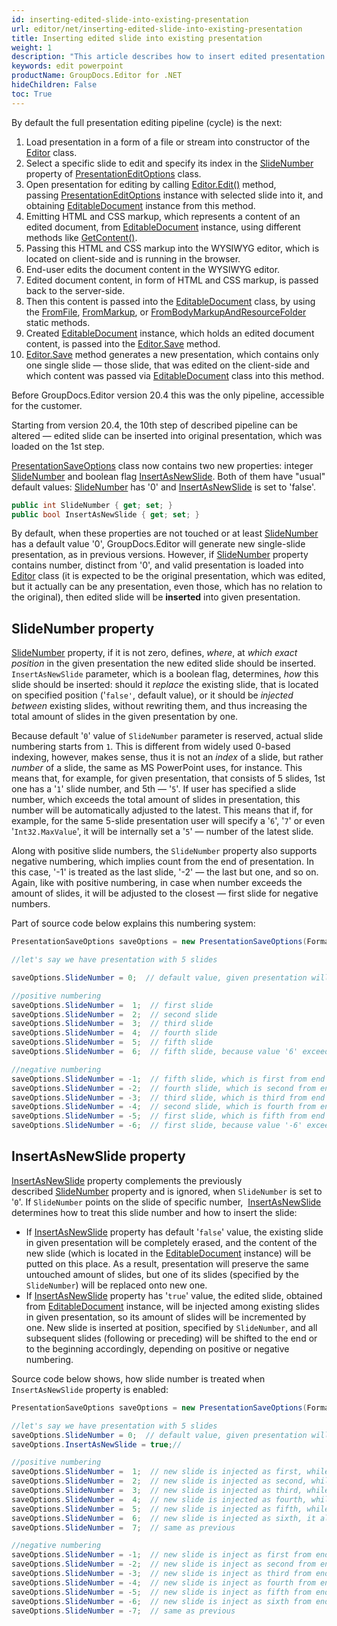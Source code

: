 ```yaml
---
id: inserting-edited-slide-into-existing-presentation
url: editor/net/inserting-edited-slide-into-existing-presentation
title: Inserting edited slide into existing presentation
weight: 1
description: "This article describes how to insert edited presentation slide into existing PowerPoint presentation."
keywords: edit powerpoint
productName: GroupDocs.Editor for .NET
hideChildren: False
toc: True
---
```

By default the full presentation editing pipeline (cycle) is the next:

1. Load presentation in a form of a file or stream into constructor of the [Editor](https://apireference.groupdocs.com/editor/net/groupdocs.editor/editor) class.
2. Select a specific slide to edit and specify its index in the [SlideNumber](https://apireference.groupdocs.com/editor/net/groupdocs.editor.options/presentationeditoptions/properties/slidenumber) property of [PresentationEditOptions](https://apireference.groupdocs.com/editor/net/groupdocs.editor.options/presentationeditoptions) class.
3. Open presentation for editing by calling [Editor.Edit()](https://apireference.groupdocs.com/editor/net/groupdocs.editor/editor/methods/edit) method, passing [PresentationEditOptions](https://apireference.groupdocs.com/editor/net/groupdocs.editor.options/presentationeditoptions) instance with selected slide into it, and obtaining [EditableDocument](https://apireference.groupdocs.com/editor/net/groupdocs.editor/editabledocument) instance from this method.
4. Emitting HTML and CSS markup, which represents a content of an edited document, from [EditableDocument](https://apireference.groupdocs.com/editor/net/groupdocs.editor/editabledocument) instance, using different methods like [GetContent()](https://apireference.groupdocs.com/editor/net/groupdocs.editor/editabledocument/methods/getcontent).
5. Passing this HTML and CSS markup into the WYSIWYG editor, which is located on client-side and is running in the browser.
6. End-user edits the document content in the WYSIWYG editor.
7. Edited document content, in form of HTML and CSS markup, is passed back to the server-side.
8. Then this content is passed into the [EditableDocument](https://apireference.groupdocs.com/editor/net/groupdocs.editor/editabledocument) class, by using the [FromFile](https://apireference.groupdocs.com/editor/net/groupdocs.editor/editabledocument/methods/fromfile), [FromMarkup](https://apireference.groupdocs.com/editor/net/groupdocs.editor/editabledocument/methods/frommarkup), or [FromBodyMarkupAndResourceFolder](https://apireference.groupdocs.com/editor/net/groupdocs.editor/editabledocument/methods/frombodymarkupandresourcefolder) static methods.
9. Created [EditableDocument](https://apireference.groupdocs.com/editor/net/groupdocs.editor/editabledocument) instance, which holds an edited document content, is passed into the [Editor.Save](https://apireference.groupdocs.com/editor/net/groupdocs.editor/editor/methods/save) method.
10. [Editor.Save](https://apireference.groupdocs.com/editor/net/groupdocs.editor/editor/methods/save) method generates a new presentation, which contains only one single slide — those slide, that was edited on the client-side and which content was passed via [EditableDocument](https://apireference.groupdocs.com/editor/net/groupdocs.editor/editabledocument) class into this method.

Before GroupDocs.Editor version 20.4 this was the only pipeline, accessible for the customer.

Starting from version 20.4, the 10th step of described pipeline can be altered — edited slide can be inserted into original presentation, which was loaded on the 1st step.

[PresentationSaveOptions](https://apireference.groupdocs.com/editor/net/groupdocs.editor.options/presentationsaveoptions) class now contains two new properties: integer [SlideNumber](https://apireference.groupdocs.com/editor/net/groupdocs.editor.options/presentationsaveoptions/properties/slidenumber) and boolean flag [InsertAsNewSlide](https://apireference.groupdocs.com/editor/net/groupdocs.editor.options/presentationsaveoptions/properties/insertasnewslide). Both of them have "usual" default values: [SlideNumber](https://apireference.groupdocs.com/editor/net/groupdocs.editor.options/presentationsaveoptions/properties/slidenumber) has '0' and [InsertAsNewSlide](https://apireference.groupdocs.com/editor/net/groupdocs.editor.options/presentationsaveoptions/properties/insertasnewslide) is set to 'false'.

```csharp
public int SlideNumber { get; set; }
public bool InsertAsNewSlide { get; set; }
```

By default, when these properties are not touched or at least [SlideNumber](https://apireference.groupdocs.com/editor/net/groupdocs.editor.options/presentationsaveoptions/properties/slidenumber) has a default value '0', GroupDocs.Editor will generate new single-slide presentation, as in previous versions. However, if [SlideNumber](https://apireference.groupdocs.com/editor/net/groupdocs.editor.options/presentationsaveoptions/properties/slidenumber) property contains number, distinct from '0', and valid presentation is loaded into [Editor](https://apireference.groupdocs.com/editor/net/groupdocs.editor/editor) class (it is expected to be the original presentation, which was edited, but it actually can be any presentation, even those, which has no relation to the original), then edited slide will be **inserted** into given presentation.

## SlideNumber property

[SlideNumber](https://apireference.groupdocs.com/editor/net/groupdocs.editor.options/presentationsaveoptions/properties/slidenumber) property, if it is not zero, defines, *where*, at *which exact position* in the given presentation the new edited slide should be inserted. `InsertAsNewSlide` parameter, which is a boolean flag, determines, *how* this slide should be inserted: should it *replace* the existing slide, that is located on specified position ('`false'`, default value), or it should be *injected between* existing slides, without rewriting them, and thus increasing the total amount of slides in the given presentation by one.

Because default '`0`' value of `SlideNumber` parameter is reserved, actual slide numbering starts from `1`. This is different from widely used 0-based indexing, however, makes sense, thus it is not an *index* of a slide, but rather *number* of a slide, the same as MS PowerPoint uses, for instance. This means that, for example, for given presentation, that consists of 5 slides, 1st one has a '`1`' slide number, and 5th — '`5`'. If user has specified a slide number, which exceeds the total amount of slides in presentation, this number will be automatically adjusted to the latest. This means that if, for example, for the same 5-slide presentation user will specify a '`6`', '`7`' or even '`Int32.MaxValue`', it will be internally set a '`5`' — number of the latest slide.

Along with positive slide numbers, the `SlideNumber` property also supports negative numbering, which implies count from the end of presentation. In this case, '-1' is treated as the last slide, '-2' — the last but one, and so on. Again, like with positive numbering, in case when number exceeds the amount of slides, it will be adjusted to the closest — first slide for negative numbers.

Part of source code below explains this numbering system:

```csharp
PresentationSaveOptions saveOptions = new PresentationSaveOptions(Formats.PresentationFormats.Pptx)

//let's say we have presentation with 5 slides

saveOptions.SlideNumber = 0;  // default value, given presentation will be ignored

//positive numbering
saveOptions.SlideNumber =  1;  // first slide
saveOptions.SlideNumber =  2;  // second slide 
saveOptions.SlideNumber =  3;  // third slide 
saveOptions.SlideNumber =  4;  // fourth slide 
saveOptions.SlideNumber =  5;  // fifth slide 
saveOptions.SlideNumber =  6;  // fifth slide, because value '6' exceeds the slides amount '5' and thus is adjusted to the closest

//negative numbering
saveOptions.SlideNumber = -1;  // fifth slide, which is first from end (last)
saveOptions.SlideNumber = -2;  // fourth slide, which is second from end (last but one)
saveOptions.SlideNumber = -3;  // third slide, which is third from end
saveOptions.SlideNumber = -4;  // second slide, which is fourth from end
saveOptions.SlideNumber = -5;  // first slide, which is fifth from end
saveOptions.SlideNumber = -6;  // first slide, because value '-6' exceeds the slides amount '5' and thus is adjusted to the closest
```

## InsertAsNewSlide property

[InsertAsNewSlide](https://apireference.groupdocs.com/editor/net/groupdocs.editor.options/presentationsaveoptions/properties/insertasnewslide) property complements the previously described [SlideNumber](https://apireference.groupdocs.com/editor/net/groupdocs.editor.options/presentationsaveoptions/properties/slidenumber) property and is ignored, when `SlideNumber` is set to '`0`'. If `SlideNumber` points on the slide of specific number,  [InsertAsNewSlide](https://apireference.groupdocs.com/editor/net/groupdocs.editor.options/presentationsaveoptions/properties/insertasnewslide) determines how to treat this slide number and how to insert the slide:

* If  [InsertAsNewSlide](https://apireference.groupdocs.com/editor/net/groupdocs.editor.options/presentationsaveoptions/properties/insertasnewslide)  property has default '`false`' value, the existing slide in given presentation will be completely erased, and the content of the new slide (which is located in the [EditableDocument](https://apireference.groupdocs.com/editor/net/groupdocs.editor/editabledocument) instance) will be putted on this place. As a result, presentation will preserve the same untouched amount of slides, but one of its slides (specified by the `SlideNumber`) will be replaced onto new one.
* If [InsertAsNewSlide](https://apireference.groupdocs.com/editor/net/groupdocs.editor.options/presentationsaveoptions/properties/insertasnewslide) property has '`true`' value, the edited slide, obtained from [EditableDocument](https://apireference.groupdocs.com/editor/net/groupdocs.editor/editabledocument) instance, will be injected among existing slides in given presentation, so its amount of slides will be incremented by one. New slide is inserted at position, specified by `SlideNumber`, and all subsequent slides (following or preceding) will be shifted to the end or to the beginning accordingly, depending on positive or negative numbering.

Source code below shows, how slide number is treated when `InsertAsNewSlide` property is enabled:

```csharp
PresentationSaveOptions saveOptions = new PresentationSaveOptions(Formats.PresentationFormats.Pptx)

//let's say we have presentation with 5 slides
saveOptions.SlideNumber = 0;  // default value, given presentation will be ignored, as well as InsertAsNewSlide
saveOptions.InsertAsNewSlide = true;//

//positive numbering
saveOptions.SlideNumber =  1;  // new slide is injected as first, while all following (including 'old' 1st) are shifting to the end
saveOptions.SlideNumber =  2;  // new slide is injected as second, while 2nd, 3rh, 4th and 5th are shifting to the end
saveOptions.SlideNumber =  3;  // new slide is injected as third, while 3rh, 4th and 5th are shifting to the end
saveOptions.SlideNumber =  4;  // new slide is injected as fourth, while 4th and 5th are shifting to the end
saveOptions.SlideNumber =  5;  // new slide is injected as fifth, while 5th is shifting to the end and becomes 6th
saveOptions.SlideNumber =  6;  // new slide is injected as sixth, it already becomes the latest, none of existing slides are shifthing to the end
saveOptions.SlideNumber =  7;  // same as previous

//negative numbering
saveOptions.SlideNumber = -1;  // new slide is inject as first from end (it becomes sixth if starting from beginning), none of existing slides are shifthing to the end
saveOptions.SlideNumber = -2;  // new slide is inject as second from end (it becomes fifth if starting from beginning), following single slide is shifting to the end
saveOptions.SlideNumber = -3;  // new slide is inject as third from end (it becomes fourth if starting from beginning), two following slides are shifting to the end
saveOptions.SlideNumber = -4;  // new slide is inject as fourth from end (it becomes third if starting from beginning), three following slides are shifting to the end
saveOptions.SlideNumber = -5;  // new slide is inject as fifth from end (it becomes second if starting from beginning), four following slides are shifting to the end
saveOptions.SlideNumber = -6;  // new slide is inject as sixth from end (it becomes first if starting from beginning), five following slides are shifting to the end
saveOptions.SlideNumber = -7;  // same as previous
```
